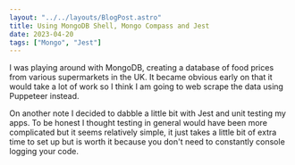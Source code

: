 ```yaml
---
layout: "../../layouts/BlogPost.astro"
title: Using MongoDB Shell, Mongo Compass and Jest
date: 2023-04-20
tags: ["Mongo", "Jest"]
---
```


I was playing around with MongoDB, creating a database of food prices from various supermarkets in the UK. It became obvious early on that it would take a lot of work so I think I am going to web scrape the data using Puppeteer instead. 

On another note I decided to dabble a little bit with Jest and unit testing my apps. To be honest I thought testing in general would have been more complicated but it seems relatively simple, it just takes a little bit of extra time to set up but is worth it because you don't need to constantly console logging your code.
